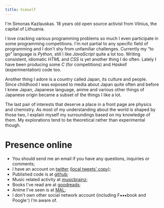 ```yaml
---
title: himself
---
```


<section id="name-age-loc">

I'm Simonas Kazlauskas. <span id="age">18</span> years old open source activist
from Vilnius, the capital of Lithuania.

</section>
<section id="interests-programming">

I love cracking various programming problems so much I even participate in
some programming competitions. I'm not partial to any specific field of
programming and I don't shy from unfamiliar challenges. Currently my “to go”
language is *Python*, still I like *JavaScript* quite a lot too. Writing
consistent, idiomatic *HTML* and *CSS* is yet another thing I do often. Lately
I have been producing some *C* (for competitions) and *Haskell*
(experimentation) code too.

</section>
<section id="interests-japan">

Another thing I adore is a country called Japan, its culture and people.
Since childhood I was exposed to media about Japan quite often and
before I knew Japan, Japanese language, anime and various other things of
Japanese origin became a subset of the things I like a lot.

</section>
<section id="interests-natsci">

The last pair of interests that deserve a place in a front page are
physics and chemistry. As most of my understanding about the world is shaped
by those two, I explain myself my surroundings based on my knowledge of them.
My explorations tend to be theoretical rather than experimental though.

</section>

# Presence online

* You should send me an <a id="email">email</a> if you have any questions,
  inquiries or comments;
* I have an account on [twitter][twitter] ([local tweets' copy][tweets_local]);
* Published code is at [github][github];
* Music related activity at [musicbrainz][musicbrainz];
* Books I've read are at [goodreads][goodreads];
* Anime I've seen is at [MAL][mal];
* I don't own other social network account (including F⁕⁕⁕book and Poogle⁻) I'm
  aware of.

[github]: https://github.com/nagisa/
[twitter]: https://twitter.com/simukis/
[musicbrainz]: https://musicbrainz.org/user/nagisa/
[goodreads]: https://goodreads.com/simukis/
[mal]: http://myanimelist.net/profile/simukis
[tweets_local]: /data/tweets/
